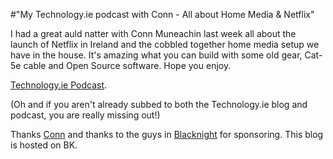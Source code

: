#"My Technology.ie podcast with Conn - All about Home Media & Netflix"

I had a great auld natter with Conn  Muneachin last week all about the launch of Netflix in Ireland and the cobbled together home media setup we have in the house. It's amazing what you can build with some old gear, Cat-5e cable and Open Source software. Hope you enjoy.

<a href="http://technology.ie/tech-heroes-conor-oneill/">Technology.ie Podcast</a>.

(Oh and if you aren't already subbed to both the Technology.ie blog and podcast, you are really missing out!)

Thanks <a href="https://twitter.com/#!/conn/">Conn</a> and thanks to the guys in <a href="http://www.blacknight.com/">Blacknight</a> for sponsoring. This blog is hosted on BK.

&nbsp;

&nbsp;